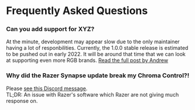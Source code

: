 # Frequently Asked Questions


### Can you add support for XYZ?

At the minute, development may appear slow due to the only maintainer having a lot of responbilities. Currently, the 1.0.0 stable release is estimated to be pushed out in early 2022. It will be around that time that we can look at supporting even more RGB brands. [Read the full post by Andrew](https://discord.com/channels/800996203609194517/800996204162318358/878735249142579210)

### Why did the Razer Synapse update break my Chroma Control?!

Please [see this Discord message](https://discord.com/channels/800996203609194517/800996204162318358/889517943715668000).
<br />TL;DR: An issue with Razer's software which Razer are not giving much response on.
